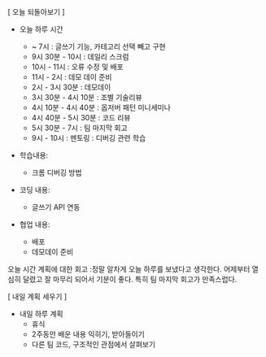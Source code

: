 [ 오늘 되돌아보기 ]
- 오늘 하루 시간
    - ~ 7시 : 글쓰기 기능, 카테고리 선택 빼고 구현
    - 9시 30분 - 10시 : 데일리 스크럼
    - 10시 - 11시 : 오류 수정 및 배포
    - 11시 - 2시 : 데모 데이 준비
    - 2시 - 3시 30분 : 데모데이
    - 3시 30분 - 4시 10분 : 조별 기술리뷰
    - 4시 10분 - 4시 40분 : 옵저버 패턴 미니세미나
    - 4시 40분 - 5시 30분 : 코드 리뷰
    - 5시 30분 - 7시 : 팀 마지막 회고
    - 9시 - 10시 : 멘토링 : 디버깅 관련 학습

- 학습내용:
    - 크롬 디버깅 방법

- 코딩 내용:
    - 글쓰기 API 연동

- 협업 내용:
    - 배포 
    - 데모데이 준비

오늘 시간 계획에 대한 회고 :정말 알차게 오늘 하루를 보냈다고 생각한다. 어제부터 열심히 달렸고 잘 마무리 되어서 기분이 좋다. 특히 팀 마지막 회고가 만족스럽다.

[ 내일 계획 세우기 ]
- 내일 하루 계획
    - 휴식
    - 2주동안 배운 내용 익히기, 받아들이기
    - 다른 팀 코드, 구조적인 관점에서 살펴보기